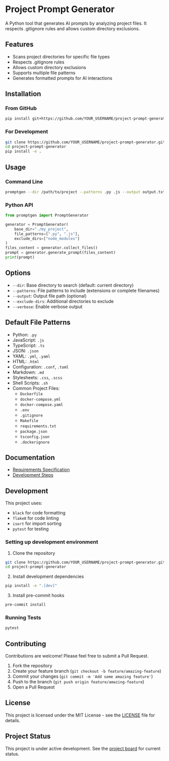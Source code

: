 # Project Prompt Generator

A Python tool that generates AI prompts by analyzing project files. It respects .gitignore rules and allows custom directory exclusions.

## Features

- Scans project directories for specific file types
- Respects .gitignore rules
- Allows custom directory exclusions
- Supports multiple file patterns
- Generates formatted prompts for AI interactions

## Installation

### From GitHub
```bash
pip install git+https://github.com/YOUR_USERNAME/project-prompt-generator.git
```

### For Development
```bash
git clone https://github.com/YOUR_USERNAME/project-prompt-generator.git
cd project-prompt-generator
pip install -e .
```

## Usage

### Command Line
```bash
promptgen --dir /path/to/project --patterns .py .js --output output.txt
```

### Python API
```python
from promptgen import PromptGenerator

generator = PromptGenerator(
    base_dir="./my_project",
    file_patterns=[".py", ".js"],
    exclude_dirs=["node_modules"]
)
files_content = generator.collect_files()
prompt = generator.generate_prompt(files_content)
print(prompt)
```

## Options

- `--dir`: Base directory to search (default: current directory)
- `--patterns`: File patterns to include (extensions or complete filenames)
- `--output`: Output file path (optional)
- `--exclude-dirs`: Additional directories to exclude
- `--verbose`: Enable verbose output

## Default File Patterns

- Python: `.py`
- JavaScript: `.js`
- TypeScript: `.ts`
- JSON: `.json`
- YAML: `.yml`, `.yaml`
- HTML: `.html`
- Configuration: `.conf`, `.toml`
- Markdown: `.md`
- Stylesheets: `.css`, `.scss`
- Shell Scripts: `.sh`
- Common Project Files:
  - `Dockerfile`
  - `docker-compose.yml`
  - `docker-compose.yaml`
  - `.env`
  - `.gitignore`
  - `Makefile`
  - `requirements.txt`
  - `package.json`
  - `tsconfig.json`
  - `.dockerignore`

## Documentation

- [Requirements Specification](docs/requirements.md)
- [Development Steps](docs/development_steps.md)

## Development

This project uses:
- `black` for code formatting
- `flake8` for code linting
- `isort` for import sorting
- `pytest` for testing

### Setting up development environment

1. Clone the repository
```bash
git clone https://github.com/YOUR_USERNAME/project-prompt-generator.git
cd project-prompt-generator
```

2. Install development dependencies
```bash
pip install -e ".[dev]"
```

3. Install pre-commit hooks
```bash
pre-commit install
```

### Running Tests
```bash
pytest
```

## Contributing

Contributions are welcome! Please feel free to submit a Pull Request.

1. Fork the repository
2. Create your feature branch (`git checkout -b feature/amazing-feature`)
3. Commit your changes (`git commit -m 'Add some amazing feature'`)
4. Push to the branch (`git push origin feature/amazing-feature`)
5. Open a Pull Request

## License

This project is licensed under the MIT License - see the [LICENSE](LICENSE) file for details.

## Project Status

This project is under active development. See the [project board](https://github.com/YOUR_USERNAME/project-prompt-generator/projects/1) for current status.
